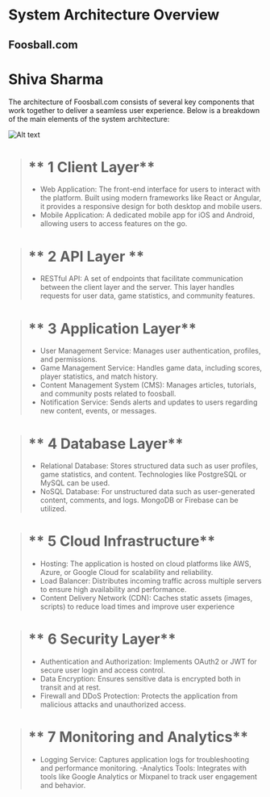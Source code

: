 # System Architecture Overview
## Foosball.com

# Shiva Sharma
The architecture of Foosball.com consists of several key components that work together to deliver a seamless user experience. Below is a breakdown of the main elements of the system architecture:

![Alt text](../diagramascode/assets/system.png "a title")

> # ** 1 Client Layer**
>
> - Web Application: The front-end interface for users to interact with the platform. Built using modern frameworks like React or Angular, it provides a responsive design for both desktop and mobile users.
> - Mobile Application: A dedicated mobile app for iOS and Android, allowing users to access features on the go.
>

> # ** 2 API Layer **
>
> - RESTful API: A set of endpoints that facilitate communication between the client layer and the server. This layer handles requests for user data, game statistics, and community features.
>


> # ** 3 Application Layer**
>
  > - User Management Service: Manages user authentication, profiles, and permissions.
> - Game Management Service: Handles game data, including scores, player   statistics, and match history.
> - Content Management System (CMS): Manages articles, tutorials, and community posts related to foosball.
> - Notification Service: Sends alerts and updates to users regarding new content, events, or messages.


> # ** 4 Database Layer**
>
  > - Relational Database: Stores structured data such as user profiles, game statistics, and content. Technologies like PostgreSQL or MySQL can be used.
> - NoSQL Database: For unstructured data such as user-generated content, comments, and logs. MongoDB or Firebase can be utilized.


> # ** 5 Cloud Infrastructure**
>
  > - Hosting: The application is hosted on cloud platforms like AWS, Azure, or Google Cloud for scalability and reliability.
> - Load Balancer: Distributes incoming traffic across multiple servers to ensure high availability and performance.
> - Content Delivery Network (CDN): Caches static assets (images, scripts) to reduce load times and improve user experience


> # ** 6 Security Layer**
>
  > - Authentication and Authorization: Implements OAuth2 or JWT for secure user login and access control.
> - Data Encryption: Ensures sensitive data is encrypted both in transit and at rest.
> - Firewall and DDoS Protection: Protects the application from malicious attacks and unauthorized access.

> # ** 7 Monitoring and Analytics**
>
  > - Logging Service: Captures application logs for troubleshooting and performance monitoring.
> -Analytics Tools: Integrates with tools like Google Analytics or Mixpanel to track user engagement and behavior.



